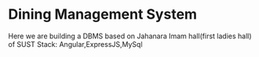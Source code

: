 # Dining Management System

Here we are building a DBMS based on Jahanara Imam hall(first ladies hall) of SUST
Stack: Angular,ExpressJS,MySql

